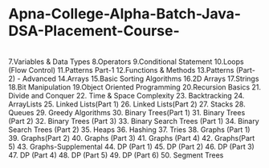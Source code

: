 # Apna-College-Alpha-Batch-Java-DSA-Placement-Course-
<br>
7.Variables & Data Types
8.Operators
9.Conditional Statement
10.Loops (Flow Control)
11.Patterns Part-1
12.Functions & Methods
13.Patterns (Part-2) - Advanced
14.Arrays
15.Basic Sorting Algorithms
16.2D Arrays
17.Strings
18.Bit Manipulation
19.Object Oriented Programming
20.Recursion Basics
21. Divide and Conquer
22. Time & Space Complexity
23. Backtracking
24. ArrayLists
25. Linked Lists(Part 1)
26. Linked Lists(Part 2)
27. Stacks
28. Queues
29. Greedy Algorithms
30. Binary Trees(Part 1)
31. Binary Trees (Part 2)
32. Binary Trees (Part 3)
33. Binary Search Trees (Part 1)
34. Binary Search Trees (Part 2)
35. Heaps
36. Hashing
37. Tries
38. Graphs (Part 1)
39. Graphs(Part 2)
40. Graphs (Part 3)
41. Graphs (Part 4)
42. Graphs(Part 5)
43. Graphs-Supplemental
44. DP (Part 1)
45. DP (Part 2)
46. DP (Part 3)
47. DP (Part 4)
48. DP (Part 5)
49. DP (Part 6)
50. Segment Trees